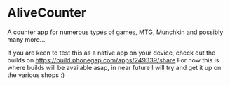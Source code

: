AliveCounter
============

A counter app for numerous types of games, MTG, Munchkin and possibly many more...

If you are keen to test this as a native app on your device, check out the builds on https://build.phonegap.com/apps/249339/share
For now this is where builds will be available asap, in near future I will try and get it up on the various shops :)

